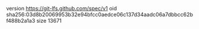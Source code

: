 version https://git-lfs.github.com/spec/v1
oid sha256:03d8b20069953b32e94bfcc0aedce06c137d34aadc06a7dbbcc62bf488b2a1a3
size 13671
